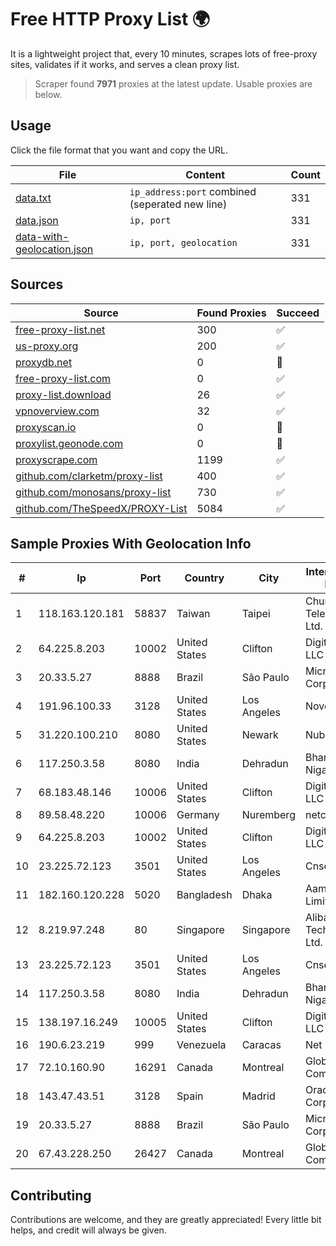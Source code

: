 
# Free HTTP Proxy List 🌍

It is a lightweight project that, every 10 minutes, scrapes lots of free-proxy sites, validates if it works, and serves a clean proxy list.


> Scraper found **7971** proxies at the latest update. Usable proxies are below.

## Usage

Click the file format that you want and copy the URL.


|File|Content|Count|
|----|-------|-----|
|[data.txt](https://raw.githubusercontent.com/themiralay/Proxy-List-World/master/data.txt)|`ip_address:port` combined (seperated new line)|331|
|[data.json](https://raw.githubusercontent.com/themiralay/Proxy-List-World/master/data.json)|`ip, port`|331|
|[data-with-geolocation.json](https://raw.githubusercontent.com/themiralay/Proxy-List-World/master/data-with-geolocation.json)|`ip, port, geolocation`|331|

## Sources

|Source|Found Proxies|Succeed|
|------|-------------|-------|
|[free-proxy-list.net](https://free-proxy-list.net)|300|✅|
|[us-proxy.org](https://www.us-proxy.org)|200|✅|
|[proxydb.net](http://proxydb.net)|0|🚫|
|[free-proxy-list.com](https://free-proxy-list.com/?page=&port=&type%5B%5D=http&type%5B%5D=https&up_time=0&search=Search)|0|✅|
|[proxy-list.download](https://www.proxy-list.download/HTTP)|26|✅|
|[vpnoverview.com](https://vpnoverview.com/privacy/anonymous-browsing/free-proxy-servers)|32|✅|
|[proxyscan.io](https://www.proxyscan.io)|0|🚫|
|[proxylist.geonode.com](https://proxylist.geonode.com/api/proxy-list?limit=300&page=1&sort_by=lastChecked&sort_type=desc&protocols=http,https)|0|🚫|
|[proxyscrape.com](https://api.proxyscrape.com/v2/?request=displayproxies&protocol=http&timeout=10000&country=all&ssl=all&anonymity=all)|1199|✅|
|[github.com/clarketm/proxy-list](https://raw.githubusercontent.com/clarketm/proxy-list/master/proxy-list-raw.txt)|400|✅|
|[github.com/monosans/proxy-list](https://raw.githubusercontent.com/monosans/proxy-list/main/proxies/http.txt)|730|✅|
|[github.com/TheSpeedX/PROXY-List](https://raw.githubusercontent.com/TheSpeedX/PROXY-List/master/http.txt)|5084|✅|


## Sample Proxies With Geolocation Info

|#|Ip|Port|Country|City|Internet Service Provider|
|-|--|----|-------|----|-------------------------|
|1|118.163.120.181|58837|Taiwan|Taipei|Chunghwa Telecom Co., Ltd.|
|2|64.225.8.203|10002|United States|Clifton|DigitalOcean, LLC|
|3|20.33.5.27|8888|Brazil|São Paulo|Microsoft Corporation|
|4|191.96.100.33|3128|United States|Los Angeles|NovoServe B.V.|
|5|31.220.100.210|8080|United States|Newark|Nubes, LLC|
|6|117.250.3.58|8080|India|Dehradun|Bharat Sanchar Nigam Ltd|
|7|68.183.48.146|10006|United States|Clifton|DigitalOcean, LLC|
|8|89.58.48.220|10006|Germany|Nuremberg|netcup GmbH|
|9|64.225.8.203|10002|United States|Clifton|DigitalOcean, LLC|
|10|23.225.72.123|3501|United States|Los Angeles|Cnservers LLC|
|11|182.160.120.228|5020|Bangladesh|Dhaka|Aamra Networks Limited|
|12|8.219.97.248|80|Singapore|Singapore|Alibaba (US) Technology Co., Ltd.|
|13|23.225.72.123|3501|United States|Los Angeles|Cnservers LLC|
|14|117.250.3.58|8080|India|Dehradun|Bharat Sanchar Nigam Ltd|
|15|138.197.16.249|10005|United States|Clifton|DigitalOcean, LLC|
|16|190.6.23.219|999|Venezuela|Caracas|Net Uno|
|17|72.10.160.90|16291|Canada|Montreal|GloboTech Communications|
|18|143.47.43.51|3128|Spain|Madrid|Oracle Corporation|
|19|20.33.5.27|8888|Brazil|São Paulo|Microsoft Corporation|
|20|67.43.228.250|26427|Canada|Montreal|GloboTech Communications|



## Contributing

Contributions are welcome, and they are greatly appreciated! Every
little bit helps, and credit will always be given.

